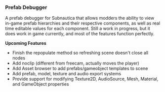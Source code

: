 ### Prefab Debugger
A prefab debugger for Subnautica that allows modders the ability to view in-game prefab hierarchies and their respective components, as well as real time editable values for each component. Still a work in progress, but it does work in game currently, and most of the features function perfectly.

**Upcoming Features**

* Finish the repopulate method so refreshing scene doesn't close all nodes
* Add noclip (different from freecam, actually moves the player)
* Add Asset browser to add prefabs/gameobject templates to scene
* Add prefab, model, texture and audio export systems 
* Provide support for modifying Texture2D, AudioSource, Mesh, Material, and GameObject properties 
